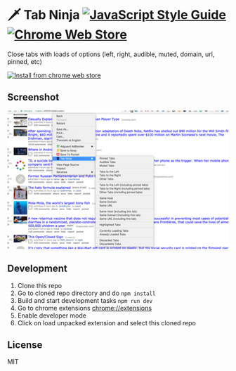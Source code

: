 # 🗡 Tab Ninja [![JavaScript Style Guide](https://img.shields.io/badge/code%20style-standard-brightgreen.svg)](http://standardjs.com/) [![Chrome Web Store](https://img.shields.io/chrome-web-store/v/ciffmfhhemdpbpppgbfnlkbbehmdbpnh.svg)](https://chrome.google.com/webstore/detail/github-repository-size/ciffmfhhemdpbpppgbfnlkbbehmdbpnh)


Close tabs with loads of options (left, right, audible, muted, domain, url, pinned, etc)

[![Install from chrome web store](https://developer.chrome.com/webstore/images/ChromeWebStore_Badge_v2_340x96.png)](https://chrome.google.com/webstore/detail/tab-ninja/ciffmfhhemdpbpppgbfnlkbbehmdbpnh)


## Screenshot

![Screenshot of repository size on GitHub](./screenshot.png)


## Development

1. Clone this repo
2. Go to cloned repo directory and do `npm install`
3. Build and start development tasks `npm run dev`
4. Go to chrome extensions [chrome://extensions](chrome://extensions)
5. Enable developer mode
6. Click on load unpacked extension and select this cloned repo


## License

MIT
